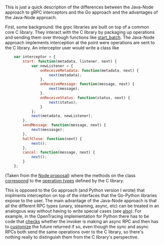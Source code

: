 This is just a quick description of the differences between the Java-Node
approach to gRPC interceptors and the Go approach and the advantages of the
Java-Node approach.

First, some background: the grpc libraries are built on top of a common core C
library. They interact with the C library by packaging up operations and
sending them over through functions like
[start_batch](https://github.com/grpc/grpc/blob/master/include/grpc/grpc.h#L231).
The Java-Node approach implements interception at the point were operations are
sent to the C library. An interceptor user would write a class like

```javascript
    var interceptor = {
        start: function(metadata, listener, next) {
            var newListener = {
                onReceiveMetadata: function(metadata, next) {
                    next(metadata);
                },
                onReceiveMessage: function(message, next) {
                    next(message);
                },
                onReceiveStatus: function(status, next) {
                    next(status);
                }
            };
            next(metadata, newListener);
        },
        sendMessage: function(message, next) {
            next(messasge);
        },
        halfClose: function(next) {
            next();
        },
        cancel: function(message, next) {
            next();
        }
    };
```

(Taken from the [Node
proposal](https://github.com/drobertduke/proposal/blob/6a01c9a32cc109e8b1d50b780aae3a1ba4b56bc8/L5-NODEJS-CLIENT-INTERCEPTORS.md#simple))
where the methods on the class [correspond](
https://github.com/drobertduke/proposal/blob/6a01c9a32cc109e8b1d50b780aae3a1ba4b56bc8/L5-NODEJS-CLIENT-INTERCEPTORS.md#grpc-operations)
to the [operation types](
https://github.com/grpc/grpc/blob/master/include/grpc/impl/codegen/grpc_types.h#L426)
defined by the C library.

This is opposed to the Go approach (and Python version I wrote) that implments
interception on top of the interfaces that the Go-Python libraries expose to
the user. The main advantage of the Java-Node approach is that all the
different RPC types (unary, steaming, async, etc) can be treated in an
analogous way without having to write special cases (see [also](
https://github.com/drobertduke/proposal/blob/c5ee5592706615285c9cf5d6114e5e4670a8d59b/NODEJS-CLIENT-INTERCEPTORS.md#abstraction-level)).
For example, in the OpenTracing implementation for Python there has to be code
that
[checks](https://github.com/rnburn/grpc-opentracing-1/blob/master/python/grpc_opentracing/_client.py#L104)
whether the invoker is making an async RPC and then has to [customize](
https://github.com/rnburn/grpc-opentracing-1/blob/master/python/grpc_opentracing/_client.py#L52)
the future returned if so, even though the sync and async RPCs both send the
same operations over to the C library, so there's nothing really to distinguish
them from the C library's perspective.
